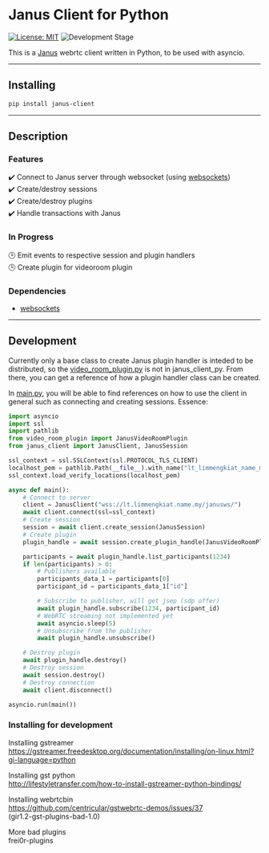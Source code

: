 # Janus Client for Python

[![License: MIT](https://img.shields.io/badge/License-MIT-yellow.svg)](https://opensource.org/licenses/MIT) ![Development Stage](https://img.shields.io/badge/Stage-PROTOTYPE-orange.svg)

This is a [Janus](https://github.com/meetecho/janus-gateway) webrtc client written in Python, to be used with asyncio.

---

## Installing

```bash
pip install janus-client
```

---

## Description

### Features

:heavy_check_mark: Connect to Janus server through websocket (using [websockets](https://github.com/aaugustin/websockets))  
:heavy_check_mark: Create/destroy sessions  
:heavy_check_mark: Create/destroy plugins  
:heavy_check_mark: Handle transactions with Janus  

### In Progress

:clock3: Emit events to respective session and plugin handlers  
:clock3: Create plugin for videoroom plugin  

### Dependencies

- [websockets](https://github.com/aaugustin/websockets)

---

## Development

Currently only a base class to create Janus plugin handler is inteded to be distributed, so the [video_room_plugin.py](./video_room_plugin.py) is not in janus_client_py. From there, you can get a reference of how a plugin handler class can be created.

In [main.py](./main.py), you will be able to find references on how to use the client in general such as connecting and creating sessions.
Essence:

```python
import asyncio
import ssl
import pathlib
from video_room_plugin import JanusVideoRoomPlugin
from janus_client import JanusClient, JanusSession

ssl_context = ssl.SSLContext(ssl.PROTOCOL_TLS_CLIENT)
localhost_pem = pathlib.Path(__file__).with_name("lt_limmengkiat_name_my.crt")
ssl_context.load_verify_locations(localhost_pem)

async def main():
    # Connect to server
    client = JanusClient("wss://lt.limmengkiat.name.my/janusws/")
    await client.connect(ssl=ssl_context)
    # Create session
    session = await client.create_session(JanusSession)
    # Create plugin
    plugin_handle = await session.create_plugin_handle(JanusVideoRoomPlugin)

    participants = await plugin_handle.list_participants(1234)
    if len(participants) > 0:
        # Publishers available
        participants_data_1 = participants[0]
        participant_id = participants_data_1["id"]

        # Subscribe to publisher, will get jsep (sdp offer)
        await plugin_handle.subscribe(1234, participant_id)
        # WebRTC streaming not implemented yet
        await asyncio.sleep(5)
        # Unsubscribe from the publisher
        await plugin_handle.unsubscribe()

    # Destroy plugin
    await plugin_handle.destroy()
    # Destroy session
    await session.destroy()
    # Destroy connection
    await client.disconnect()

asyncio.run(main())
```

### Installing for development

Installing gstreamer  
<https://gstreamer.freedesktop.org/documentation/installing/on-linux.html?gi-language=python>

Installing gst python  
<http://lifestyletransfer.com/how-to-install-gstreamer-python-bindings/>

Installing webrtcbin  
<https://github.com/centricular/gstwebrtc-demos/issues/37>  
(gir1.2-gst-plugins-bad-1.0)

More bad plugins  
frei0r-plugins
